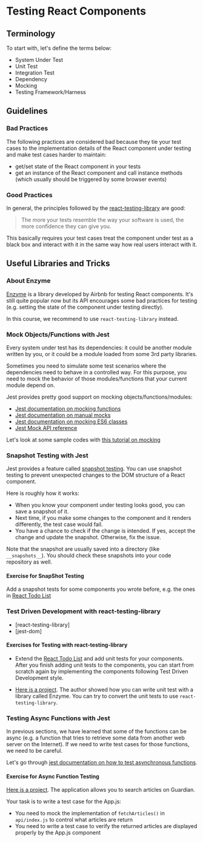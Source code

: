 # Testing React Components

## Terminology

To start with, let's define the terms below:

- System Under Test
- Unit Test
- Integration Test
- Dependency
- Mocking
- Testing Framework/Harness

## Guidelines

### Bad Practices

The following practices are considered bad because they tie your test cases to the implementation details of the React component under testing and make test cases harder to maintain:

- get/set state of the React component in your tests
- get an instance of the React component and call instance methods (which usually should be triggered by some browser events)

### Good Practices

In general, the principles followed by the [react-testing-library](https://github.com/kentcdodds/react-testing-library#guiding-principles) are good:

> The more your tests resemble the way your software is used, the more confidence they can give you.

This basically requires your test cases treat the component under test as a black box and interact with it in the same way how real users interact with it.

## Useful Libraries and Tricks

### About Enzyme

[Enzyme](https://github.com/airbnb/enzyme) is a library developed by Airbnb for testing React components. It's still quite popular now but its API encourages some bad practices for testing (e.g. setting the state of the component under testing directly).

In this course, we recommend to use `react-testing-library` instead.

### Mock Objects/Functions with Jest

Every system under test has its dependencies: it could be another module written by you, or it could be a module loaded from some 3rd party libraries.

Sometimes you need to simulate some test scenarios where the dependencies need to behave in a controlled way. For this purpose, you need to mock the behavior of those modules/functions that your current module depend on.

Jest provides pretty good support on mocking objects/functions/modules:

- [Jest documentation on mocking functions](https://jestjs.io/docs/en/mock-functions)
- [Jest documentation on manual mocks](https://jestjs.io/docs/en/manual-mocks)
- [Jest documentation on mocking ES6 classes](https://jestjs.io/docs/en/es6-class-mocks)
- [Jest Mock API reference](https://jestjs.io/docs/en/mock-function-api.html)

Let's look at some sample codes with [this tutorial on mocking](https://medium.com/@rickhanlonii/understanding-jest-mocks-f0046c68e53c)

### Snapshot Testing with Jest

Jest provides a feature called [snapshot testing](https://jestjs.io/docs/en/snapshot-testing). You can use snapshot testing to prevent unexpected changes to the DOM structure of a React component.

Here is roughly how it works:

- When you know your component under testing looks good, you can save a snapshot of it.
- Next time, if you make some changes to the component and it renders differently, the test case would fail.
- You have a chance to check if the change is intended. If yes, accept the change and update the snapshot. Otherwise, fix the issue.

Note that the snapshot are usually saved into a directory (like `__snapshots__`). You should check these snapshots into your code repository as well.

#### Exercise for SnapShot Testing

Add a snapshot tests for some components you wrote before, e.g. the ones in [React Todo List](https://github.com/thoughtworks-jumpstart/react-todo-list)

### Test Driven Development with react-testing-library

- [react-testing-library]
- [jest-dom]

#### Exercises for Testing with react-testing-library

- Extend the [React Todo List](https://github.com/thoughtworks-jumpstart/react-todo-list) and add unit tests for your components. After you finish adding unit tests to the components, you can start from scratch again by implementing the components following Test Driven Development style.

- [Here is a project](https://github.com/pinglinh/tutorial-the-guardian-search-app/tree/functional-app). The author showed how you can write unit test with a library called Enzyme. You can try to convert the unit tests to use `react-testing-library`.

### Testing Async Functions with Jest

In previous sections, we have learned that some of the functions can be async (e.g. a function that tries to retrieve some data from another web server on the Internet). If we need to write test cases for those functions, we need to be careful.

Let's go through [jest documentation on how to test asynchronous functions](https://jestjs.io/docs/en/tutorial-async).

#### Exercise for Async Function Testing

[Here is a project](https://github.com/pinglinh/tutorial-the-guardian-search-app/tree/functional-app). The application allows you to search articles on Guardian.

Your task is to write a test case for the App.js:

- You need to mock the implementation of `fetchArticles()` in `api/index.js` to control what articles are return
- You need to write a test case to verify the returned articles are displayed properly by the App.js component

